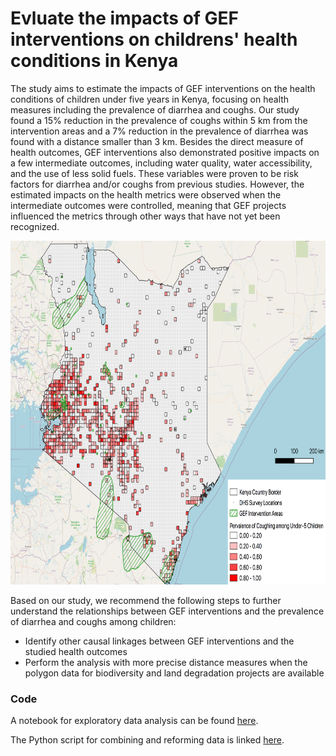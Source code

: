 # Evluate the impacts of GEF interventions on childrens' health conditions in Kenya

The study aims to estimate the impacts of GEF interventions on the health conditions of children under five years in Kenya, focusing on health measures including the prevalence of diarrhea and coughs. Our study found a 15% reduction in the prevalence of coughs within 5 km from the intervention areas and a 7% reduction in the prevalence of diarrhea was found with a distance smaller than 3 km. Besides the direct measure of health outcomes, GEF interventions also demonstrated positive impacts on a few intermediate outcomes, including water quality, water accessibility, and the use of less  solid fuels. These variables were proven to be risk factors for diarrhea and/or coughs from previous studies. However, the estimated impacts on the health metrics were observed when the intermediate outcomes were controlled, meaning that GEF projects influenced the metrics through other ways that have not yet been recognized.

<img src="/viz_coughs.png"  width="800" height="550">

Based on our study, we recommend the following steps to further understand the relationships between GEF interventions and the prevalence of diarrhea and coughs among children:
* Identify other causal linkages between GEF interventions and the studied health outcomes
* Perform the analysis with more precise distance measures when the polygon data for biodiversity and land degradation projects are available

### Code
A notebook for exploratory data analysis can be found [here](https://github.com/JiayingChen0307/gef/blob/master/covariates.ipynb).

The Python script for combining and reforming data is linked [here](https://github.com/JiayingChen0307/gef/blob/master/propensity_input.py).
